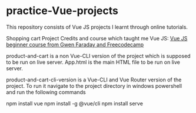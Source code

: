 # practice-Vue-projects
This repository consists of  Vue JS projects I learnt through online tutorials.

Shopping cart Project Credits and course which taught me Vue JS:
[Vue JS beginner course from Gwen Faraday and Freecodecamp](https://www.youtube.com/watch?v=FXpIoQ_rT_c)

product-and-cart is a non Vue-CLI version of the project which is supposed to be run on live server. App.html is the main HTML file to be run on live server.

product-and-cart-cli-version is a Vue-CLI and Vue Router version of the project. To run it navigate to the project directory in windows powershell and run the following commands

npm install vue 
npm install -g @vue/cli 
npm install serve
